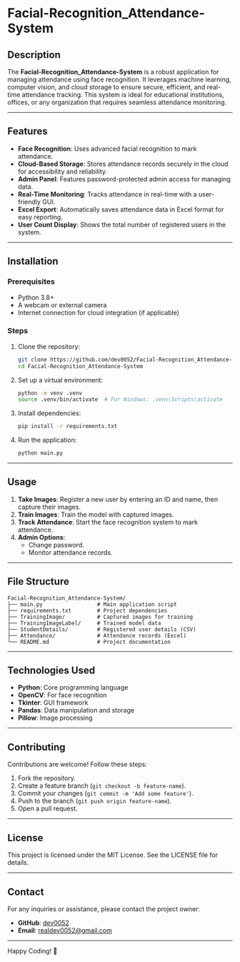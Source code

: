 # Facial-Recognition_Attendance-System


## Description
The **Facial-Recognition_Attendance-System** is a robust application for managing attendance using face recognition. It leverages machine learning, computer vision, and cloud storage to ensure secure, efficient, and real-time attendance tracking. This system is ideal for educational institutions, offices, or any organization that requires seamless attendance monitoring.

---

## Features
- **Face Recognition**: Uses advanced facial recognition to mark attendance.
- **Cloud-Based Storage**: Stores attendance records securely in the cloud for accessibility and reliability.
- **Admin Panel**: Features password-protected admin access for managing data.
- **Real-Time Monitoring**: Tracks attendance in real-time with a user-friendly GUI.
- **Excel Export**: Automatically saves attendance data in Excel format for easy reporting.
- **User Count Display**: Shows the total number of registered users in the system.



---

## Installation

### Prerequisites
- Python 3.8+
- A webcam or external camera
- Internet connection for cloud integration (if applicable)

### Steps
1. Clone the repository:
   ```bash
   git clone https://github.com/dev0052/Facial-Recognition_Attendance-System.git
   cd Facial-Recognition_Attendance-System
   ```
2. Set up a virtual environment:
   ```bash
   python -m venv .venv
   source .venv/bin/activate  # For Windows: .venv\Scripts\activate
   ```
3. Install dependencies:
   ```bash
   pip install -r requirements.txt
   ```
4. Run the application:
   ```bash
   python main.py
   ```

---

## Usage
1. **Take Images**: Register a new user by entering an ID and name, then capture their images.
2. **Train Images**: Train the model with captured images.
3. **Track Attendance**: Start the face recognition system to mark attendance.
4. **Admin Options**:
   - Change password.
   - Monitor attendance records.

---

## File Structure
```
Facial-Recognition_Attendance-System/
├── main.py                 # Main application script
├── requirements.txt        # Project dependencies
├── TrainingImage/          # Captured images for training
├── TrainingImageLabel/     # Trained model data
├── StudentDetails/         # Registered user details (CSV)
├── Attendance/             # Attendance records (Excel)
└── README.md               # Project documentation
```

---

## Technologies Used
- **Python**: Core programming language
- **OpenCV**: For face recognition
- **Tkinter**: GUI framework
- **Pandas**: Data manipulation and storage
- **Pillow**: Image processing

---

## Contributing
Contributions are welcome! Follow these steps:
1. Fork the repository.
2. Create a feature branch (`git checkout -b feature-name`).
3. Commit your changes (`git commit -m 'Add some feature'`).
4. Push to the branch (`git push origin feature-name`).
5. Open a pull request.

---

## License
This project is licensed under the MIT License. See the LICENSE file for details.

---

## Contact
For any inquiries or assistance, please contact the project owner:
- **GitHub**: [dev0052](https://github.com/dev0052)
- **Email**: realdev0052@gmail.com

---


Happy Coding! 🚀
